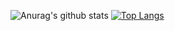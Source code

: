 ![Anurag's github stats](https://github-readme-stats.vercel.app/api?username=bbbyung2&show_icons=true&theme=radical)
[![Top Langs](https://github-readme-stats.vercel.app/api/top-langs/?username=bbbyung2&layout=compact)](https://github.com/anuraghazra/github-readme-stats)
